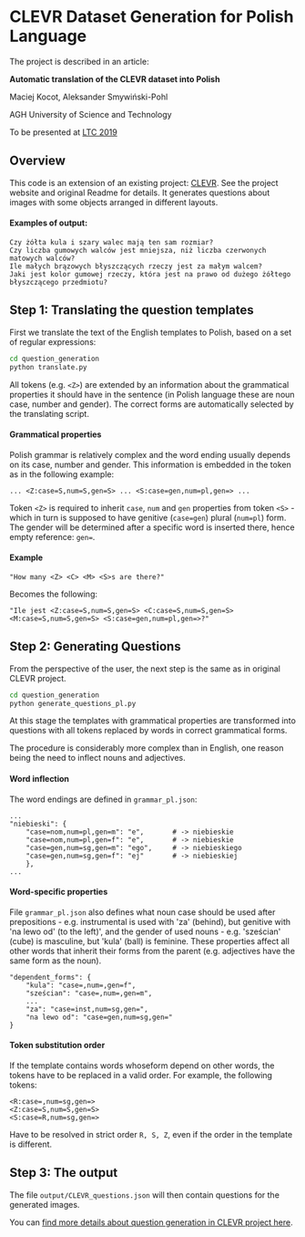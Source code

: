 # CLEVR Dataset Generation for Polish Language 

The project is described in an article:

**Automatic translation of the CLEVR dataset into Polish**

Maciej Kocot, Aleksander Smywiński-Pohl

AGH University of Science and Technology

To be presented at [LTC 2019](http://ltc.amu.edu.pl/)

## Overview

This code is an extension of an existing project: [CLEVR](https://github.com/facebookresearch/clevr-dataset-gen). See the project website and original Readme for details. It generates questions about images with some objects arranged in different layouts.

#### Examples of output:

```
Czy żółta kula i szary walec mają ten sam rozmiar?
Czy liczba gumowych walców jest mniejsza, niż liczba czerwonych matowych walców?
Ile małych brązowych błyszczących rzeczy jest za małym walcem?
Jaki jest kolor gumowej rzeczy, która jest na prawo od dużego żółtego błyszczącego przedmiotu?
```

## Step 1: Translating the question templates
First we translate the text of the English templates to Polish, based on a set of regular expressions:

```bash
cd question_generation
python translate.py
```

All tokens (e.g. `<Z>`) are extended by an information about the grammatical properties it should have in the sentence (in Polish language these are noun case, number and gender). The correct forms are automatically selected by the translating script. 

#### Grammatical properties

Polish grammar is relatively complex and the word ending usually depends on its case, number and gender. This information is embedded in the token as in the following example:

````
... <Z:case=S,num=S,gen=S> ... <S:case=gen,num=pl,gen=> ...
````

Token `<Z>` is required to inherit `case`, `num` and `gen` properties from token `<S>` - which in turn is supposed to have genitive (`case=gen`) plural (`num=pl`) form. The gender will be determined after a specific word is inserted there, hence empty reference: `gen=`.


#### Example

```
"How many <Z> <C> <M> <S>s are there?"
```

Becomes the following:

```
"Ile jest <Z:case=S,num=S,gen=S> <C:case=S,num=S,gen=S> <M:case=S,num=S,gen=S> <S:case=gen,num=pl,gen=>?"
```




## Step 2: Generating Questions
From the perspective of the user, the next step is the same as in original CLEVR project.

```bash
cd question_generation
python generate_questions_pl.py
```

At this stage the templates with grammatical properties are transformed into questions with all tokens replaced by words in correct grammatical forms. 

The procedure is considerably more complex than in English, one reason being the need to inflect nouns and adjectives.


#### Word inflection

The word endings are defined in `grammar_pl.json`:

```
...
"niebieski": {
    "case=nom,num=pl,gen=m": "e",       # -> niebieskie
    "case=nom,num=pl,gen=f": "e",       # -> niebieskie
    "case=gen,num=sg,gen=m": "ego",     # -> niebieskiego
    "case=gen,num=sg,gen=f": "ej"       # -> niebieskiej
    },
...
```

#### Word-specific properties

File `grammar_pl.json` also defines what noun case should be used after prepositions - e.g. instrumental is used with 'za' (behind), but genitive with 'na lewo od' (to the left)', and the gender of used nouns - e.g. 'sześcian' (cube) is masculine, but 'kula' (ball) is feminine. These properties affect all other words that inherit their forms from the parent (e.g. adjectives have the same form as the noun).

```
"dependent_forms": {
    "kula": "case=,num=,gen=f",
    "sześcian": "case=,num=,gen=m",
    ...
    "za": "case=inst,num=sg,gen=",
    "na lewo od": "case=gen,num=sg,gen="
}
```

#### Token substitution order

If the template contains words whoseform depend on other words, the tokens have to be replaced in a valid order. For example, the following tokens:

```
<R:case=,num=sg,gen=>
<Z:case=S,num=S,gen=S>
<S:case=R,num=sg,gen=>
``` 

Have to be resolved in strict order `R, S, Z`, even if the order in the template is different. 

## Step 3: The output

The file `output/CLEVR_questions.json` will then contain questions for the generated images.

You can [find more details about question generation in CLEVR project here](question_generation/README.md).
